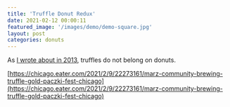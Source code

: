 ```yaml
---
title: 'Truffle Donut Redux'
date: 2021-02-12 00:00:11
featured_image: '/images/demo/demo-square.jpg' 
layout: post
categories: donuts
---
```


As [I wrote about in 2013](http://blog.chicagofoodtruckfinder.com/2013/12/12/20-dollar-donut.html), truffles do not belong on donuts.

[https://chicago.eater.com/2021/2/9/22273161/marz-community-brewing-truffle-gold-paczki-fest-chicago](https://chicago.eater.com/2021/2/9/22273161/marz-community-brewing-truffle-gold-paczki-fest-chicago)


